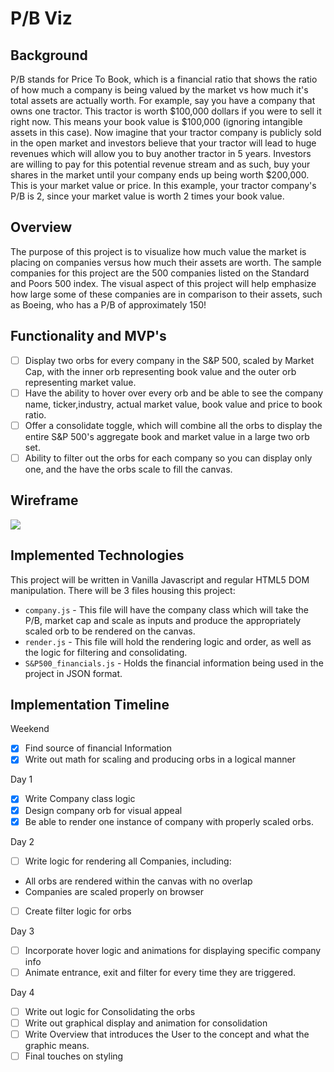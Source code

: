 # P/B Viz

## Background

P/B stands for Price To Book, which is a financial ratio that shows the ratio of how much a company is being valued by the market vs how much it's total assets are actually worth. For example, say you have a company that owns one tractor. This tractor is worth $100,000 dollars if you were to sell it right now. This means your book value is $100,000 (ignoring intangible assets in this case). Now imagine that your tractor company is publicly sold in the open market and investors believe that your tractor will lead to huge revenues which will allow you to buy another tractor in 5 years. Investors are willing to pay for this potential revenue stream and as such, buy your shares in the market until your company ends up being worth $200,000. This is your market value or price. In this example, your tractor company's P/B is 2, since your market value is worth 2 times your book value.

## Overview

The purpose of this project is to visualize how much value the market is placing on companies versus how much their assets are worth. The sample companies for this project are the 500 companies listed on the Standard and Poors 500 index. The visual aspect of this project will help emphasize how large some of these companies are in comparison to their assets, such as Boeing, who has a P/B of approximately 150!

## Functionality and MVP's

- [ ] Display two orbs for every company in the S&P 500, scaled by Market Cap, with the inner orb representing book value and the outer orb representing market value.
- [ ] Have the ability to hover over every orb and be able to see the company name, ticker,industry, actual market value, book value and price to book ratio.
- [ ] Offer a consolidate toggle, which will combine all the orbs to display the entire S&P 500's aggregate book and market value in a large two orb set.
- [ ] Ability to filter out the orbs for each company so you can display only one, and the have the orbs scale to fill the canvas.

## Wireframe

![ ](https://s3-us-west-1.amazonaws.com/pbviz/pb_viz.png)


## Implemented Technologies

This project will be written in Vanilla Javascript and regular HTML5 DOM manipulation. There will be 3 files housing this project:

+ ```company.js``` - This file will have the company class which will take the P/B, market cap and scale as inputs and produce the appropriately scaled orb to be rendered on the canvas.
+ ```render.js``` - This file will hold the rendering logic and order, as well as the logic for filtering and consolidating.
+ ```S&P500_financials.js``` - Holds the financial information being used in the project in JSON format.

## Implementation Timeline

Weekend

- [x] Find source of financial Information
- [x] Write out math for scaling and producing orbs in a logical manner

Day 1
- [x] Write Company class logic
- [x] Design company orb for visual appeal
- [x] Be able to render one instance of company with properly scaled orbs.

Day 2
- [ ] Write logic for rendering all Companies, including:
 * All orbs are rendered within the canvas with no overlap
 * Companies are scaled properly on browser
- [ ] Create filter logic for orbs

Day 3
- [ ] Incorporate hover logic and animations for displaying specific company info
- [ ] Animate entrance, exit and filter for every time they are triggered.

Day 4
- [ ] Write out logic for Consolidating the orbs
- [ ] Write out graphical display and animation for consolidation
- [ ] Write Overview that introduces the User to the concept and what the graphic means.
- [ ] Final touches on styling
